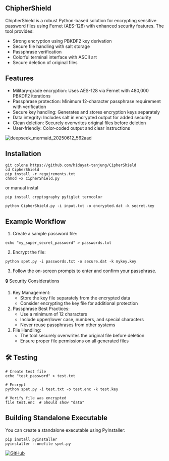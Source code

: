 ## ChipherShield
ChipherShield is a robust Python-based solution for encrypting sensitive password files using Fernet (AES-128) with enhanced security features. The tool provides:

* Strong encryption using PBKDF2 key derivation
* Secure file handling with salt storage
* Passphrase verification
* Colorful terminal interface with ASCII art
* Secure deletion of original files

## Features
* Military-grade encryption: Uses AES-128 via Fernet with 480,000 PBKDF2 iterations
* Passphrase protection: Minimum 12-character passphrase requirement with verification
* Secure key handling: Generates and stores encryption keys separately
* Data integrity: Includes salt in encrypted output for added security
* Clean deletion: Securely overwrites original files before deletion
* User-friendly: Color-coded output and clear instructions

![deepseek_mermaid_20250612_562aad](https://github.com/user-attachments/assets/222d7bb7-84cd-45bc-9790-920b00e328f7)

##  Installation
```console
git colone https://github.com/hidayat-tanjung/CipherShield
cd CipherShield
pip install -r requirements.txt
chmod +x CipherShield.py
```

or manual instal
```console
pip install cryptography pyfiglet termcolor
```

```console
python CipherShield.py -i input.txt -o encrypted.dat -k secret.key
```

## Example Workflow
1. Create a sample password file:
```console
echo "my_super_secret_password" > passwords.txt
```
2. Encrypt the file:
```console
python spet.py -i passwords.txt -o secure.dat -k mykey.key
```
3. Follow the on-screen prompts to enter and confirm your passphrase.

🔒 Security Considerations
1. Key Management:
   - Store the key file separately from the encrypted data
   - Consider encrypting the key file for additional protection
2. Passphrase Best Practices:
    - Use a minimum of 12 characters
    - Include upper/lower case, numbers, and special characters
    - Never reuse passphrases from other systems
3. File Handling:
    - The tool securely overwrites the original file before deletion
    - Ensure proper file permissions on all generated files

## 🛠️ Testing
```console
# Create test file
echo "test_password" > test.txt

# Encrypt
python spet.py -i test.txt -o test.enc -k test.key

# Verify file was encrypted
file test.enc  # Should show "data"
```
## Building Standalone Executable
You can create a standalone executable using PyInstaller:
```console
pip install pyinstaller
pyinstaller --onefile spet.py
```

[![GitHub](https://img.shields.io/badge/GitHub-View_Project-blue?logo=github)](https://github.com/hidayat-tanjung/CipherShield)

 
